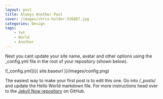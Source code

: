 ```yaml
---
layout: post
title: Always Another Post
cover: /images/chris-holder-526887.jpg
categories: Design
tags: 
    - Yet
    - World
    - Another
---
```


Next you cant update your site name, avatar and other options using the _config.yml file in the root of your repository (shown below).

![_config.yml]({{ site.baseurl }}/images/config.png)

The easiest way to make your first post is to edit this one. Go into /_posts/ and update the Hello World markdown file. For more instructions head over to the [Jekyll Now repository](https://github.com/barryclark/jekyll-now) on GitHub.
